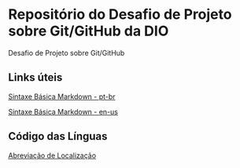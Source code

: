 # Repositório do Desafio de Projeto sobre Git/GitHub da DIO
Desafio de Projeto sobre Git/GitHub

## Links úteis
[Sintaxe Básica Markdown - pt-br](https://markdown.net.br/sintaxe-basica/)

[Sintaxe Básica Markdown - en-us](https://markdownguide.org/basic-syntax/)

## Código das Línguas
[Abreviação de Localização](https://www.alphatrad.pt/o-codigo-das-linguas)

